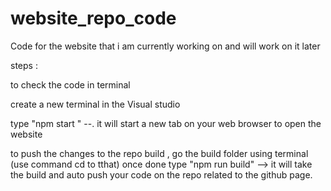 # website_repo_code


Code for the website that i am currently working on and will work on it later


steps :

to check the code in terminal 

create a new terminal in the Visual studio

type "npm start "  --. it will start a new tab on your web browser to open the website

to push the changes to the repo build , go the build folder using terminal (use command cd to tthat)
once done type "npm run build"  --> it will take the build and auto push your code on the repo related to the github page.

